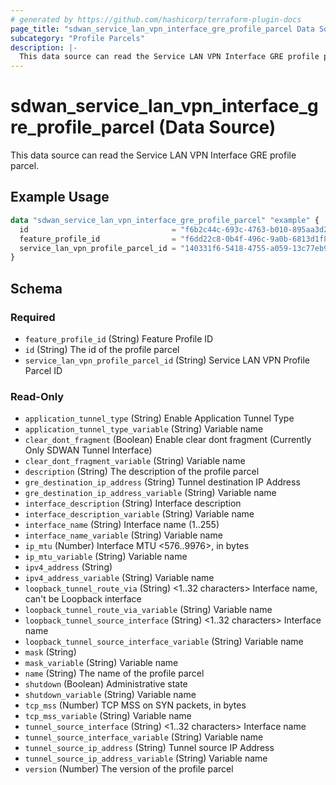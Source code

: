 ```yaml
---
# generated by https://github.com/hashicorp/terraform-plugin-docs
page_title: "sdwan_service_lan_vpn_interface_gre_profile_parcel Data Source - terraform-provider-sdwan"
subcategory: "Profile Parcels"
description: |-
  This data source can read the Service LAN VPN Interface GRE profile parcel.
---
```


# sdwan_service_lan_vpn_interface_gre_profile_parcel (Data Source)

This data source can read the Service LAN VPN Interface GRE profile parcel.

## Example Usage

```terraform
data "sdwan_service_lan_vpn_interface_gre_profile_parcel" "example" {
  id                                = "f6b2c44c-693c-4763-b010-895aa3d236bd"
  feature_profile_id                = "f6dd22c8-0b4f-496c-9a0b-6813d1f8b8ac"
  service_lan_vpn_profile_parcel_id = "140331f6-5418-4755-a059-13c77eb96037"
}
```

<!-- schema generated by tfplugindocs -->
## Schema

### Required

- `feature_profile_id` (String) Feature Profile ID
- `id` (String) The id of the profile parcel
- `service_lan_vpn_profile_parcel_id` (String) Service LAN VPN Profile Parcel ID

### Read-Only

- `application_tunnel_type` (String) Enable Application Tunnel Type
- `application_tunnel_type_variable` (String) Variable name
- `clear_dont_fragment` (Boolean) Enable clear dont fragment (Currently Only SDWAN Tunnel Interface)
- `clear_dont_fragment_variable` (String) Variable name
- `description` (String) The description of the profile parcel
- `gre_destination_ip_address` (String) Tunnel destination IP Address
- `gre_destination_ip_address_variable` (String) Variable name
- `interface_description` (String) Interface description
- `interface_description_variable` (String) Variable name
- `interface_name` (String) Interface name (1..255)
- `interface_name_variable` (String) Variable name
- `ip_mtu` (Number) Interface MTU <576..9976>, in bytes
- `ip_mtu_variable` (String) Variable name
- `ipv4_address` (String)
- `ipv4_address_variable` (String) Variable name
- `loopback_tunnel_route_via` (String) <1..32 characters> Interface name, can't be Loopback interface
- `loopback_tunnel_route_via_variable` (String) Variable name
- `loopback_tunnel_source_interface` (String) <1..32 characters> Interface name
- `loopback_tunnel_source_interface_variable` (String) Variable name
- `mask` (String)
- `mask_variable` (String) Variable name
- `name` (String) The name of the profile parcel
- `shutdown` (Boolean) Administrative state
- `shutdown_variable` (String) Variable name
- `tcp_mss` (Number) TCP MSS on SYN packets, in bytes
- `tcp_mss_variable` (String) Variable name
- `tunnel_source_interface` (String) <1..32 characters> Interface name
- `tunnel_source_interface_variable` (String) Variable name
- `tunnel_source_ip_address` (String) Tunnel source IP Address
- `tunnel_source_ip_address_variable` (String) Variable name
- `version` (Number) The version of the profile parcel
